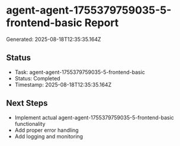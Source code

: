# agent-agent-1755379759035-5-frontend-basic Report

Generated: 2025-08-18T12:35:35.164Z

## Status
- Task: agent-agent-1755379759035-5-frontend-basic
- Status: Completed
- Timestamp: 2025-08-18T12:35:35.164Z

## Next Steps
- Implement actual agent-agent-1755379759035-5-frontend-basic functionality
- Add proper error handling
- Add logging and monitoring
